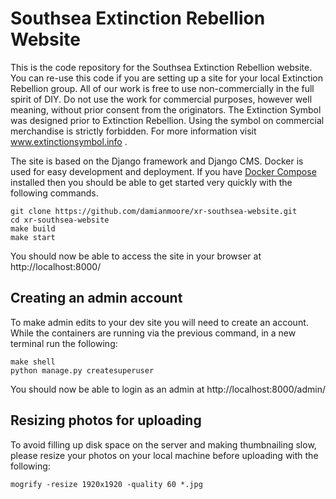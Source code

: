 # Southsea Extinction Rebellion Website




This is the code repository for the Southsea Extinction Rebellion website. You can re-use this code if you are setting up a site for your local Extinction Rebellion group. All of our work is free to use non-commercially in the full spirit of DIY. Do not use the work for commercial purposes, however well meaning, without prior consent from the originators. The Extinction Symbol was designed prior to Extinction Rebellion. Using the symbol on commercial merchandise is strictly forbidden. For more information visit www.extinctionsymbol.info .

The site is based on the Django framework and Django CMS. Docker is used for easy development and deployment. If you have [Docker Compose](https://docs.docker.com/compose/install/#install-compose) installed then you should be able to get started very quickly with the following commands.

    git clone https://github.com/damianmoore/xr-southsea-website.git
    cd xr-southsea-website
    make build
    make start

You should now be able to access the site in your browser at http://localhost:8000/


## Creating an admin account

To make admin edits to your dev site you will need to create an account. While the containers are running via the previous command, in a new terminal run the following:

    make shell
    python manage.py createsuperuser

You should now be able to login as an admin at http://localhost:8000/admin/


## Resizing photos for uploading

To avoid filling up disk space on the server and making thumbnailing slow, please resize your photos on your local machine before uploading with the following:

    mogrify -resize 1920x1920 -quality 60 *.jpg
